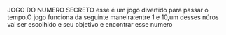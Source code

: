 JOGO DO NUMERO SECRETO
esse é um jogo divertido para passar o tempo.O jogo funciona da seguinte maneira:entre 1 e 10,um desses núros vai ser escolhido e seu objetivo e encontrar esse numero
